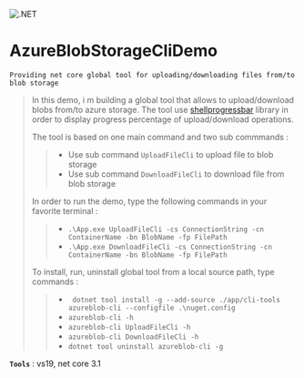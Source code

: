 ![.NET](https://github.com/aimenux/AzureBlobStorageCliDemo/workflows/.NET/badge.svg)
# AzureBlobStorageCliDemo
```
Providing net core global tool for uploading/downloading files from/to blob storage
```

> In this demo, i m building a global tool that allows to upload/download blobs from/to azure storage. 
The tool use [shellprogressbar](https://github.com/Mpdreamz/shellprogressbar) library in order to display progress percentage of upload/download operations.
>
> The tool is based on one main command and two sub commmands :
>> - Use sub command `UploadFileCli` to upload file to blob storage
>> - Use sub command `DownloadFileCli` to download file from blob storage
>
> In order to run the demo, type the following commands in your favorite terminal : 
>> - `.\App.exe UploadFileCli -cs ConnectionString -cn ContainerName -bn BlobName -fp FilePath`
>> - `.\App.exe DownloadFileCli -cs ConnectionString -cn ContainerName -bn BlobName -fp FilePath`
>
> To install, run, uninstall global tool from a local source path, type commands :
>> - ` dotnet tool install -g --add-source ./app/cli-tools azureblob-cli --configfile .\nuget.config`
>> - `azureblob-cli -h`
>> - `azureblob-cli UploadFileCli -h`
>> - `azureblob-cli DownloadFileCli -h`
>> - `dotnet tool uninstall azureblob-cli -g`

**`Tools`** : vs19, net core 3.1